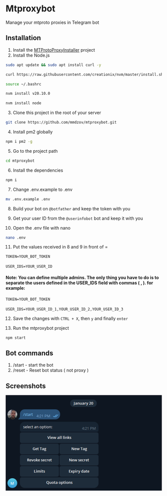 # Mtproxybot

Manage your mtproto proxies in Telegram bot

## Installation
1. Install the [MTProtoProxyInstaller](https://github.com/HirbodBehnam/MTProtoProxyInstaller) project
2. Install the Node.js
```bash
sudo apt update && sudo apt install curl -y
```
```bash
curl https://raw.githubusercontent.com/creationix/nvm/master/install.sh | bash 
```
```bash
source ~/.bashrc  
```
```bash
nvm install v20.10.0  
```
```bash
nvm install node 
```
3. Clone this project in the root of your server
```bash
git clone https://github.com/mmdzov/mtproxybot.git
```
4. Install pm2 globally
```bash
npm i pm2 -g
```
5. Go to the project path
```bash
cd mtproxybot
```
6. Install the dependencies
```bash
npm i
```
7. Change .env.example to .env
```bash
mv .env.example .env
```
8. Build your bot on `@botfather` and keep the token with you

9. Get your user ID from the `@userinfobot` bot and keep it with you

10. Open the .env file with nano
```bash
nano .env
```
11. Put the values ​​received in 8 and 9 in front of =
```
TOKEN=YOUR_BOT_TOKEN

USER_IDS=YOUR_USER_ID
```
#### Note: You can define multiple admins. The only thing you have to do is to separate the users defined in the USER_IDS field with commas ( , ). for example: 

```
TOKEN=YOUR_BOT_TOKEN

USER_IDS=YOUR_USER_ID_1,YOUR_USER_ID_2,YOUR_USER_ID_3
```

12. Save the changes with `CTRL + X`, then `y` and finally `enter`

13. Run the mtproxybot project
```bash
npm start
```



## Bot commands

1. /start - start the bot
2. /reset - Reset bot status ( not proxy )

## Screenshots
![Image can't load](https://github.com/mmdzov/mtproxybot/blob/main/screenshot.png)
